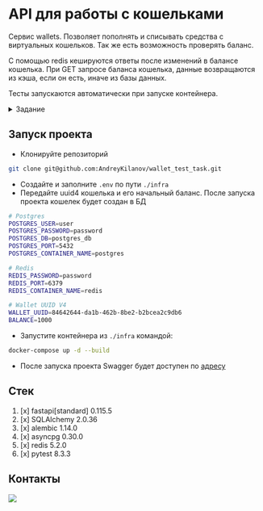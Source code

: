 # API для работы с кошельками

Сервис wallets. Позволяет пополнять и списывать средства с виртуальных кошельков.
Так же есть возможность проверять баланс.

С помощью redis кешируются ответы после изменений в балансе кошелька. При GET запросе баланса 
кошелька, данные возвращаются из кэша, если он есть, иначе из базы данных.

Тесты запускаются автоматически при запуске контейнера.

<details><summary>Задание</summary>
<br>

Напишите приложение, которое по REST принимает запрос вида  
POST `api/v1/wallets/<WALLET_UUID>/operation`

```json
    {
        operationType: DEPOSIT or WITHDRAW,
        amount: 1000
    }
```
после выполнять логику по изменению счета в базе данных
также есть возможность получить баланс кошелька

GET `api/v1/wallets/{WALLET_UUID}`

стек:  
FastAPI / Flask / Django  
Postgresql 

Должны быть написаны миграции для базы данных с помощью liquibase (по желанию)

Обратите особое внимание проблемам при работе в конкурентной среде (1000 RPS по одному кошельку).

Ни один запрос не должен быть не обработан (50Х error)

Предусмотрите соблюдение формата ответа для заведомо неверных запросов, когда кошелька не существует, не валидный json, или недостаточно средств.

приложение должно запускаться в докер контейнере, база данных тоже, вся система должна подниматься с помощью docker-compose

предусмотрите возможность настраивать различные параметры приложения и базы данных без пересборки контейнеров.

эндпоинты должны быть покрыты тестами.

</details>

## Запуск проекта

- Клонируйте репозиторий
```bash
git clone git@github.com:AndreyKilanov/wallet_test_task.git
```

- Создайте и заполните `.env` по пути `./infra`
- Передайте uuid4 кошелька и его начальный баланс. После запуска проекта кошелек будет создан в БД

```bash
# Postgres
POSTGRES_USER=user
POSTGRES_PASSWORD=password
POSTGRES_DB=postgres_db
POSTGRES_PORT=5432
POSTGRES_CONTAINER_NAME=postgres

# Redis
REDIS_PASSWORD=password
REDIS_PORT=6379
REDIS_CONTAINER_NAME=redis

# Wallet UUID V4
WALLET_UUID=84642644-da1b-462b-8be2-b2bcea2c9db6
BALANCE=1000
```


- Запустите контейнера из `./infra` командой:
```bash
docker-compose up -d --build
```
- После запуска проекта Swagger будет доступен по [адресу](http://127.0.0.1:8000/docs)

## Стек

1. [x] fastapi[standard] 0.115.5
2. [x] SQLAlchemy 2.0.36
3. [x] alembic 1.14.0
4. [x] asyncpg 0.30.0
5. [x] redis 5.2.0
6. [x] pytest 8.3.3


## Контакты
[![](https://img.shields.io/badge/Telegram-2CA5E0?style=for-the-badge&logo=telegram&logoColor=white)](https://t.me/AndyFebruary)